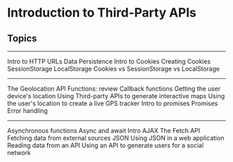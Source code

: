 # Introduction to Third-Party APIs

## Topics

---

Intro to HTTP
URLs
Data Persistence
Intro to Cookies
Creating Cookies
SessionStorage
LocalStorage
Cookies vs SessionStorage vs LocalStorage

---

The Geolocation API
Functions: review
Callback functions
Getting the user device's location
Using Third-party APIs to generate interactive maps
Using the user's location to create a live GPS tracker
Intro to promises
Promises
Error handling

---

Asynchronous functions
Async and await
Intro AJAX
The Fetch API
Fetching data from external sources
JSON
Using JSON in a web application
Reading data from an API
Using an API to generate users for a social network


